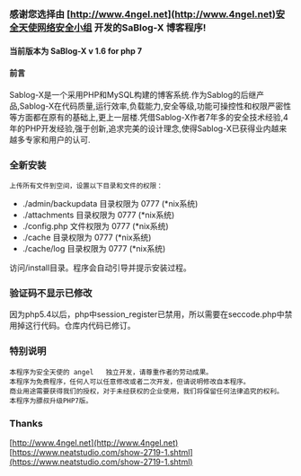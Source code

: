 ### 感谢您选择由 [http://www.4ngel.net](http://www.4ngel.net)安全天使网络安全小组 开发的SaBlog-X 博客程序!
#### 当前版本为 SaBlog-X v 1.6 for php 7
#### 前言
  Sablog-X是一个采用PHP和MySQL构建的博客系统.作为Sablog的后继产品,Sablog-X在代码质量,运行效率,负载能力,安全等级,功能可操控性和权限严密性等方面都在原有的基础上,更上一层楼.凭借Sablog-X作者7年多的安全技术经验,4年的PHP开发经验,强于创新,追求完美的设计理念,使得Sablog-X已获得业内越来越多专家和用户的认可. 
### 全新安装
    上传所有文件到空间，设置以下目录和文件的权限：
- ./admin/backupdata 目录权限为 0777 (*nix系统) 
- ./attachments 目录权限为 0777 (*nix系统) 
- ./config.php 文件权限为 0777 (*nix系统) 
- ./cache 目录权限为 0777 (*nix系统) 
- ./cache/log 目录权限为 0777 (*nix系统) 
	      
访问/install目录。程序会自动引导并提示安装过程。 

 ### 验证码不显示已修改
 因为php5.4以后，php中session_register已禁用，所以需要在seccode.php中禁用掉这行代码。仓库内代码已修订。

 ### 特别说明
    本程序为安全天使的 angel   独立开发，请尊重作者的劳动成果。
    本程序为免费程序，任何人可以任意修改或者二次开发，但请说明修改自本程序。
    商业用途需要获得我们的授权，对于未经获权的企业使用，我们将保留任何法律追究的权利。
    本程序为膘叔升级PHP7版。
    
### Thanks

[http://www.4ngel.net](http://www.4ngel.net)
[https://www.neatstudio.com/show-2719-1.shtml](https://www.neatstudio.com/show-2719-1.shtml)

